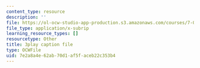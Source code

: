```yaml
---
content_type: resource
description: ''
file: https://ol-ocw-studio-app-production.s3.amazonaws.com/courses/7-01sc-fundamentals-of-biology-fall-2011/7e2a8a4e62ab70d1af5faceb22c353b4_reYwbnuhFU0.srt
file_type: application/x-subrip
learning_resource_types: []
resourcetype: Other
title: 3play caption file
type: OCWFile
uid: 7e2a8a4e-62ab-70d1-af5f-aceb22c353b4
---
```


